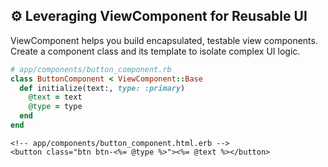 ## ⚙️ Leveraging ViewComponent for Reusable UI
ViewComponent helps you build encapsulated, testable view components. Create a component class and its template to isolate complex UI logic.

```ruby
# app/components/button_component.rb
class ButtonComponent < ViewComponent::Base
  def initialize(text:, type: :primary)
    @text = text
    @type = type
  end
end
```

```erb
<!-- app/components/button_component.html.erb -->
<button class="btn btn-<%= @type %>"><%= @text %></button>
```